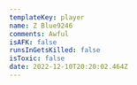 ```yaml
---
templateKey: player
name: Z Blue9246
comments: Awful
isAFK: false
runsInGetsKilled: false
isToxic: false
date: 2022-12-10T20:20:02.464Z
---
```

